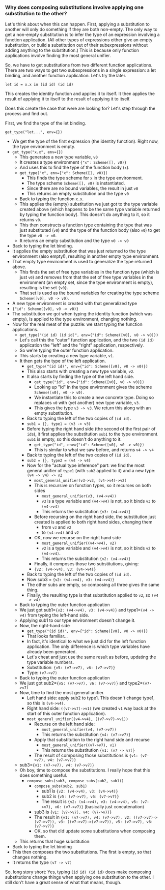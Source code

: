 ### Why does composing substitutions involve applying one substitution to the other?

Let's think about when this can happen. First, applying a substitution to
another will only do something if they are both non-empty. The only way to get a
non-empty substitution is to infer the type of an expression involving a
function application. (All other types of expressions either give an empty
substitution, or build a substitution out of their subexpressions without adding
anything to the substitution.) This is because only function applications
involve finding the most general unifier.

So, we have to get substitutions from two different function applications. There
are two ways to get two subexpressions in a single expression: a let binding,
and another function application. Let's try the later.

`let id = x.x in (id id) (id id)`

This creates the identity function and applies it to itself. It then applies the
result of applying it to itself to the result of applying it to itself.

Does this create the case that were are looking for? Let's step through the
process and find out.

First, we find the type of the let binding.

`get_type("let...", env={})`

- We get the type of the first expression (the identity function). Right now,
the type environment is empty.
- `get_type("x.x", env={})`
    - This generates a new type variable, `v0`
    - It creates a type environment `{"x": Scheme([], v0)}`
    - And uses this to find the type of the function body (`x`).
    - `get_type("x", env={"x": Scheme([], v0)})`
        - This finds the type scheme for `x` in the type environment.
        - The type scheme `Scheme([], v0)` is instantiated.
        - Since there are no bound variables, the result in just `v0`
        - This returns an empty substitution and the type `v0`
    - Back to typing the function `x.x`.
    - This applies the (empty) substitution we just got to the type variable
      created above (which happens to be the same type variable returned by
      typing the function body). This doesn't do anything to it, so it returns `v0`.
    - This then constructs a function type containing the type that was just
      substituted (`v0`) and the type of the function body (also `v0`) to get
      the type `v0 -> v0`.
    - It returns an empty substitution and the type `v0 -> v0`
- Back to typing the let binding.
- It applies the empty substitution that was just returned to the type
  environment (also empty!), resulting in another empty type environment.
- That empty type environment is used to generalize the type returned above.
    - This finds the set of free type variables in the function type (which is
      just `v0`) and removes from that the set of free type variables in the
      environment (an empty set, since the type environment is empty), resulting
      is the set `{v0}`.
    - That set is used as the bound variables for creating the type scheme
      `Scheme([v0], v0 -> v0)`.
- A new type environment is created with that generalized type
- `{"id": Scheme([v0], v0 -> v0)}`
- The substitution we got when typing the identity function (which was empty),
  is applied to the type environment, changing nothing.
- Now for the real meat of the puzzle: we start typing the function applications.
    - `get_type("(id id) (id id)", env={"id": Scheme([v0], v0 -> v0)})`
    - Let's call this the "outer" function application, and the two `(id id)`
      application the "left" and the "right" application, respectively.
    - So we're typing the outer function application.
    - This starts by creating a new type variable, `v1`.
    - It then gets the type of the left application.
        - `get_type("(id id)", env={"id": Scheme([v0], v0 -> v0)})`
        - This also starts with creating a new type variable, `v2`.
        - It also starts by finding the type of the left hand side.
            - `get_type("id", env={"id": Scheme([v0], v0 -> v0)})`
            - Looking up "id" in the type environment gives the scheme
              `Scheme([v0], v0 -> v0)`.
            - We instantiate this to create a new concrete type. Doing so
              replaces `v0` with (yet another) new type variable, `v3`.
            - This gives the type `v3 -> v3`. We return this along with an empty substitution.
        - Back to typing the left of the two copies of `(id id)`.
        - `sub1 = {}, type1 = (v3 -> v3)`
        - Before typing the right hand side (the second of the first pair of
          `id`s), it first applies the substitution `sub1` to the type
          environment. `sub1` is empty, so this doesn't do anything to it.
            - `get_type("id", env={"id": Scheme([v0], v0 -> v0)})`
            - This is similar to what we saw before, and returns `v4 -> v4`
        - Back to typing the left of the two copies of `(id id)`.
        - `sub2 = {}, type2 = (v4 -> v4)`
        - Now for the "actual type inference" part: we find the most general
          unifier of `type1` (with `sub2` applied to it) and a new type: `(v4 ->
          v4) -> v2`
            - `most_general_unifier(v3->v3, (v4->v4)->v2)`
            - This is recursive on function types, so it recurses on both sides
                - `most_general_unifier(v3, (v4->v4))`
                - `v3` is a type variable and `(v4->v4)` is not, so it binds `v3` to `(v4->v4)`
                - This returns the substitution `{v3: (v4->v4)}`
            - Before recursing on the right hand side, the substitution just
              created is applied to both right hand sides, changing them
                - from `v3` and `v2`
                - to `(v4->v4)` and `v2`
            - OK, now we recurse on the right hand side
                - `most_general_unifier((v4->v4), v2)`
                - `v2` is a type variable and `(v4->v4)` is not, so it binds
                  `v2` to `(v4->v4)`.
                - This returns the substitution `{v2: (v4->v4)}`
            - Finally, it composes those two substitutions, giving:
            - `{v2: (v4->v4), v3: (v4->v4)}`
        - Back to typing the left of the two copies of `(id id)`.
        - Now sub3 = `{v2: (v4->v4), v3: (v4->v4)}`
        - The other subs are empty, so composing all three gives the same thing.
        - Finally, the resulting type is that substitution applied to `v2`, so `(v4 -> v4)`
    - Back to typing the outer function application
    - We just got sub1=`{v2: (v4->v4), v3: (v4->v4)}` and type1=`(v4 -> v4)`
      from typing the left-hand side.
    - Applying sub1 to our type environment doesn't change it.
    - Now, the right-hand side
        - `get_type("(id id)", env={"id": Scheme([v0], v0 -> v0)})`
        - That looks familiar...
        - In fact, it's identical to what we just did for the left function
          application. The only difference is which type variables have already
          been generated.
        - Let's cheat and just use the same result as before, updating the type
          variable numbers.
        - Substitution: `{v5: (v7->v7), v6: (v7->v7)}`
        - Type: `(v7->v7)`
    - Back to typing the outer function application
    - We just got sub2=`{v5: (v7->v7), v6: (v7->v7)}` and type2=`(v7->v7)`
    - Now, time to find the most general unifier.
        - Left hand side: apply sub2 to type1. This doesn't change type1, so
          this is `(v4->v4)`.
        - Right hand side: `((v7->v7)->v1)` (we created `v1` way back at the
          start of this outer function application).
        - `most_general_unifier((v4->v4), ((v7->v7)->v1))`
            - Recurse on the left hand side:
                - `most_general_unifier(v4, (v7->v7))`
                - This returns the substitution `{v4: (v7->v7)}`
            - Apply that substitution to the right hand side and recurse
                - `most_general_unifier((v7->v7), v1)`
                - This returns the substitution `{v1: (v7 -> v7)}`
            - The result of composing those substitutions is `{v1: (v7->v7), v4: (v7->v7)}`
    - sub3=`{v1: (v7->v7), v4: (v7->v7)}`
    - Oh boy, time to compose the substitutions. I really hope that this does something useful.
        - `compose_subs(sub3, compose_subs(sub2, sub1))`
            - `compose_subs(sub2, sub1)`
                - sub1 is `{v2: (v4->v4), v3: (v4->v4)}`
                - sub2 is `{v5: (v7->v7), v6: (v7->v7)}`
                - The result is `{v2: (v4->v4), v3: (v4->v4), v5: (v7->v7), v6:
                  (v7->v7)}` (basically just concatenation)
            - sub3 is `{v1: (v7->v7), v4: (v7->v7)}`
            - The result in `{v1: (v7->v7), v4: (v7->v7), v2:
              ((v7->v7)->(v7->v7)), v3: ((v7->v7)->(v7->v7)), v5: (v7->v7), v6:
              (v7->v7)}`
            - OK, so that did update some substitutions when composing them.
    - This returns that huge substitution
- Back to typing the let binding
- This then composes the two substitutions. The first is empty, so that changes nothing.
- It returns the type `(v7 -> v7)`

So, long story short: Yes, typing `(id id) (id id)` does make composing
substitutions change things when applying one substitution to the other. I still
don't have a great sense of what that means, though.
